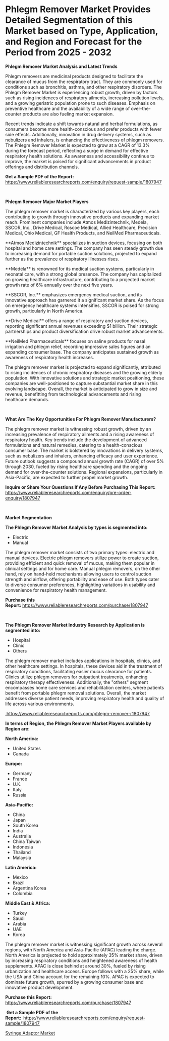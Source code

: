 <p><h1>Phlegm Remover Market Provides Detailed Segmentation of this Market based on Type, Application, and Region and Forecast for the Period from 2025 - 2032</h1></p><p><strong>Phlegm Remover Market Analysis and Latest Trends</strong></p>
<p><p>Phlegm removers are medicinal products designed to facilitate the clearance of mucus from the respiratory tract. They are commonly used for conditions such as bronchitis, asthma, and other respiratory disorders. The Phlegm Remover Market is experiencing robust growth, driven by factors such as rising incidences of respiratory ailments, increasing pollution levels, and a growing geriatric population prone to such diseases. Emphasis on preventive healthcare and the availability of a wide range of over-the-counter products are also fueling market expansion.</p><p>Recent trends indicate a shift towards natural and herbal formulations, as consumers become more health-conscious and prefer products with fewer side effects. Additionally, innovation in drug delivery systems, such as nebulizers and inhalers, is enhancing the effectiveness of phlegm removers. The Phlegm Remover Market is expected to grow at a CAGR of 13.3% during the forecast period, reflecting a surge in demand for effective respiratory health solutions. As awareness and accessibility continue to improve, the market is poised for significant advancements in product offerings and distribution channels.</p></p>
<p><strong>Get a Sample PDF of the Report:&nbsp;</strong> <a href="https://www.reliableresearchreports.com/enquiry/request-sample/1807947?utm_campaign=3013&utm_medium=2&utm_source=Github&utm_content=ia&utm_term=03032025&utm_id=phlegm-remover">https://www.reliableresearchreports.com/enquiry/request-sample/1807947</a></p>
<p>&nbsp;</p>
<p><strong>Phlegm Remover Major Market Players</strong></p>
<p><p>The phlegm remover market is characterized by various key players, each contributing to growth through innovative products and expanding market reach. Prominent companies include Atmos Medizintechnik, Medela, SSCOR, Inc., Drive Medical, Roscoe Medical, Allied Healthcare, Precision Medical, Ohio Medical, GF Health Products, and NeilMed Pharmaceuticals.</p><p>**Atmos Medizintechnik** specializes in suction devices, focusing on both hospital and home care settings. The company has seen steady growth due to increasing demand for portable suction solutions, projected to expand further as the prevalence of respiratory illnesses rises.</p><p>**Medela** is renowned for its medical suction systems, particularly in neonatal care, with a strong global presence. The company has capitalized on growing healthcare infrastructure, contributing to a projected market growth rate of 6% annually over the next five years.</p><p>**SSCOR, Inc.** emphasizes emergency medical suction, and its innovative approach has garnered it a significant market share. As the focus on emergency healthcare systems intensifies, SSCOR is poised for strong growth, particularly in North America.</p><p>**Drive Medical** offers a range of respiratory and suction devices, reporting significant annual revenues exceeding $1 billion. Their strategic partnerships and product diversification drive robust market advancements.</p><p>**NeilMed Pharmaceuticals** focuses on saline products for nasal irrigation and phlegm relief, recording impressive sales figures and an expanding consumer base. The company anticipates sustained growth as awareness of respiratory health increases.</p><p>The phlegm remover market is projected to expand significantly, attributed to rising incidences of chronic respiratory diseases and the growing elderly population. With innovative solutions and strategic market positioning, these companies are well-positioned to capture substantial market share in this evolving landscape. Overall, the market is anticipated to grow in size and revenue, benefitting from technological advancements and rising healthcare demands.</p></p>
<p>&nbsp;</p>
<p><strong>What Are The Key Opportunities For Phlegm Remover Manufacturers?</strong></p>
<p><p>The phlegm remover market is witnessing robust growth, driven by an increasing prevalence of respiratory ailments and a rising awareness of respiratory health. Key trends include the development of advanced formulations and natural remedies, catering to a health-conscious consumer base. The market is bolstered by innovations in delivery systems, such as nebulizers and inhalers, enhancing efficacy and user experience. Future outlook suggests a compound annual growth rate (CAGR) of over 5% through 2030, fueled by rising healthcare spending and the ongoing demand for over-the-counter solutions. Regional expansions, particularly in Asia-Pacific, are expected to further propel market growth.</p></p>
<p><strong>Inquire or Share Your Questions If Any Before Purchasing This Report:</strong> <a href="https://www.reliableresearchreports.com/enquiry/pre-order-enquiry/1807947?utm_campaign=3013&utm_medium=2&utm_source=Github&utm_content=ia&utm_term=03032025&utm_id=phlegm-remover">https://www.reliableresearchreports.com/enquiry/pre-order-enquiry/1807947</a></p>
<p>&nbsp;</p>
<p><strong>Market Segmentation</strong></p>
<p><strong>The Phlegm Remover Market Analysis by types is segmented into:</strong></p>
<p><ul><li>Electric</li><li>Manual</li></ul></p>
<p><p>The phlegm remover market consists of two primary types: electric and manual devices. Electric phlegm removers utilize power to create suction, providing efficient and quick removal of mucus, making them popular in clinical settings and for home care. Manual phlegm removers, on the other hand, rely on hand-held mechanisms allowing users to control suction strength and airflow, offering portability and ease of use. Both types cater to diverse consumer preferences, highlighting variations in usability and convenience for respiratory health management.</p></p>
<p><strong>Purchase this Report:&nbsp;</strong><a href="https://www.reliableresearchreports.com/purchase/1807947?utm_campaign=3013&utm_medium=2&utm_source=Github&utm_content=ia&utm_term=03032025&utm_id=phlegm-remover">https://www.reliableresearchreports.com/purchase/1807947</a></p>
<p>&nbsp;</p>
<p><strong>The Phlegm Remover Market Industry Research by Application is segmented into:</strong></p>
<p><ul><li>Hospital</li><li>Clinic</li><li>Others</li></ul></p>
<p><p>The phlegm remover market includes applications in hospitals, clinics, and other healthcare settings. In hospitals, these devices aid in the treatment of respiratory conditions, facilitating easier mucus clearance for patients. Clinics utilize phlegm removers for outpatient treatments, enhancing respiratory therapy effectiveness. Additionally, the "others" segment encompasses home care services and rehabilitation centers, where patients benefit from portable phlegm removal solutions. Overall, the market addresses diverse patient needs, improving respiratory health and quality of life across various environments.</p></p>
<p><a href="https://www.reliableresearchreports.com/phlegm-remover-r1807947?utm_campaign=3013&utm_medium=2&utm_source=Github&utm_content=ia&utm_term=03032025&utm_id=phlegm-remover">&nbsp;https://www.reliableresearchreports.com/phlegm-remover-r1807947</a></p>
<p><strong>In terms of Region, the Phlegm Remover Market Players available by Region are:</strong></p>
<p>
    <p> <strong> North America: </strong>
        <ul>
            <li>United States</li>
            <li>Canada</li>
        </ul>
        </p> 
    <p> <strong> Europe: </strong>
        <ul>
            <li>Germany</li>
            <li>France</li>
            <li>U.K.</li>
            <li>Italy</li>
            <li>Russia</li>
        </ul>
        </p> 
    <p> <strong> Asia-Pacific: </strong>
        <ul>
            <li>China</li>
            <li>Japan</li>
            <li>South Korea</li>
            <li>India</li>
            <li>Australia</li>
            <li>China Taiwan</li>
            <li>Indonesia</li>
            <li>Thailand</li>
            <li>Malaysia</li>
        </ul>
        </p> 
    <p> <strong> Latin America: </strong>
        <ul>
            <li>Mexico</li>
            <li>Brazil</li>
            <li>Argentina Korea</li>
            <li>Colombia</li>
        </ul>
        </p> 
    <p> <strong> Middle East & Africa: </strong>
        <ul>
            <li>Turkey</li>
            <li>Saudi</li>
            <li>Arabia</li>
            <li>UAE</li>
            <li>Korea</li>
        </ul>
    </p>
    </p>
<p><p>The phlegm remover market is witnessing significant growth across several regions, with North America and Asia-Pacific (APAC) leading the charge. North America is projected to hold approximately 35% market share, driven by increasing respiratory conditions and heightened awareness of health supplements. APAC is close behind at around 30%, fueled by rising urbanization and healthcare access. Europe follows with a 25% share, while the USA and China account for the remaining 10%. APAC is expected to dominate future growth, spurred by a growing consumer base and innovative product development.</p></p>
<p><strong>Purchase this Report: </strong><a href="https://www.reliableresearchreports.com/purchase/1807947?utm_campaign=3013&utm_medium=2&utm_source=Github&utm_content=ia&utm_term=03032025&utm_id=phlegm-remover">https://www.reliableresearchreports.com/purchase/1807947</a></p>
<p>&nbsp;<strong>Get a Sample PDF of the Report:&nbsp;&nbsp;</strong><a href="https://www.reliableresearchreports.com/enquiry/request-sample/1807947?utm_campaign=3013&utm_medium=2&utm_source=Github&utm_content=ia&utm_term=03032025&utm_id=phlegm-remover">https://www.reliableresearchreports.com/enquiry/request-sample/1807947</a></p>
<p><strong></strong></p>
<p><p><a href="https://github.com/micbotam/Market-Research-Report-List-1/blob/main/syringe-adaptor-market.md?utm_campaign=3013&utm_medium=2&utm_source=Github&utm_content=ia&utm_term=03032025&utm_id=phlegm-remover">Syringe Adaptor Market</a></p></p>